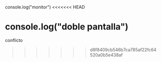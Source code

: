 console.log("monitor")
<<<<<<< HEAD

console.log("doble pantalla")
=======
conflicto
>>>>>>> d8f8409cb546b7ca785af22fc64520a0b5e438af
